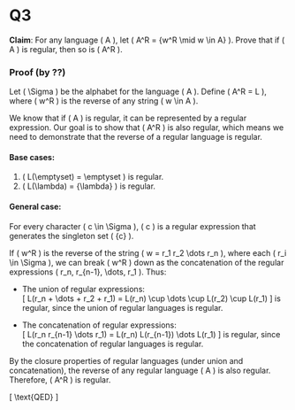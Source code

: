 # Q3

**Claim**: For any language \( A \), let \( A^R = \{w^R \mid w \in A\} \). Prove that if \( A \) is regular, then so is \( A^R \).

### Proof (by ??)

Let \( \Sigma \) be the alphabet for the language \( A \). Define \( A^R = L \), where \( w^R \) is the reverse of any string \( w \in A \).

We know that if \( A \) is regular, it can be represented by a regular expression. Our goal is to show that \( A^R \) is also regular, which means we need to demonstrate that the reverse of a regular language is regular.

#### Base cases:

1. \( L(\emptyset) = \emptyset \) is regular.
2. \( L(\lambda) = \{\lambda\} \) is regular.

#### General case:

For every character \( c \in \Sigma \), \( c \) is a regular expression that generates the singleton set \( \{c\} \).

If \( w^R \) is the reverse of the string \( w = r_1 r_2 \dots r_n \), where each \( r_i \in \Sigma \), we can break \( w^R \) down as the concatenation of the regular expressions \( r_n, r_{n-1}, \dots, r_1 \). Thus:

- The union of regular expressions:  
  \[
  L(r_n + \dots + r_2 + r_1) = L(r_n) \cup \dots \cup L(r_2) \cup L(r_1)
  \] 
  is regular, since the union of regular languages is regular.
  
- The concatenation of regular expressions:  
  \[
  L(r_n r_{n-1} \dots r_1) = L(r_n) L(r_{n-1}) \dots L(r_1)
  \] 
  is regular, since the concatenation of regular languages is regular.

By the closure properties of regular languages (under union and concatenation), the reverse of any regular language \( A \) is also regular. Therefore, \( A^R \) is regular.

\[
\text{QED}
\]
